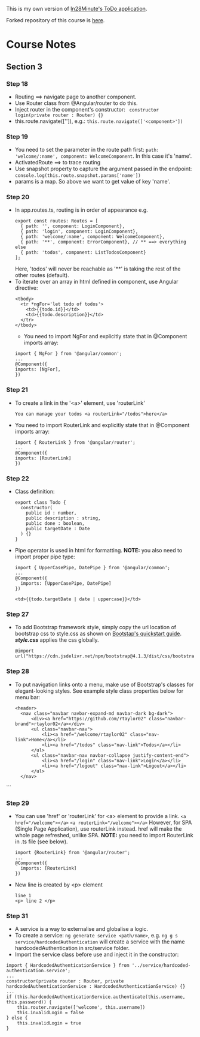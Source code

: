 This is my own version of [In28Minute's ToDo application](https://ba.udemy.com/course/full-stack-application-development-with-spring-boot-and-angular/learn/lecture/12537630#learning-tools).

Forked repository of this course is [here](https://github.com/rtaylor02/in28minutes-full-stack-with-angular-and-spring-boot).

# Course Notes
## Section 3
### Step 18
- Routing ==> navigate page to another component.
- Use Router class from @Angular/router to do this.
- Inject router in the component's constructor: 
``` constructor login(private router : Router) {}```
- this.route.navigate(['<component>']), e.g.: ```this.route.navigate(['<component>'])```

### Step 19
- You need to set the parameter in the route path first: ```path: 'welcome/:name', component: WelcomeComponent```. In this case it's 'name'.
- ActivatedRoute ==> to trace routing
- Use snapshot property to capture the argument passed in the endpoint: ```console.log(this.route.snapshot.params['name'])```
- params is a map. So above we want to get value of key 'name'.

### Step 20
- In app.routes.ts, routing is in order of appearance e.g.
  ```
  export const routes: Routes = [
    { path: '', component: LoginComponent},
    { path: 'login', component: LoginComponent},
    { path: 'welcome/:name', component: WelcomeComponent},
    { path: '**', component: ErrorComponent}, // ** ==> everything else
    { path: 'todos', component: ListTodosComponent}
  ];
  ```
  Here, 'todos' will never be reachable as '**' is taking the rest of the other routes (default).
- To iterate over an array in html defined in component, use Angular directive:
  ```
  <tbody>
    <tr *ngFor='let todo of todos'>
      <td>{{todo.id}}</td>
      <td>{{todo.description}}</td>
    </tr>
  </tbody>
  ```
  - You need to import NgFor and explicitly state that in @Component imports array:
  ```
  import { NgFor } from '@angular/common';
  ...
  @Component({
  imports: [NgFor],
  })
  ```

### Step 21
- To create a link in the '\<a>' element, use 'routerLink'
  ```
  You can manage your todos <a routerLink="/todos">here</a>
  ```
- You need to import RouterLink and explicitly state that in @Component imports array:
  ```
  import { RouterLink } from '@angular/router';
  ...
  @Component({
  imports: [RouterLink]
  })
  ```

### Step 22
- Class definition:
  ```
  export class Todo {
    constructor(
      public id : number,
      public description : string,
      public done : boolean,
      public targetDate : Date
    ) {}
  }
  ```
- Pipe operator is used in html for formatting. **NOTE:** you also need to import proper pipe type:
  ```
  import { UpperCasePipe, DatePipe } from '@angular/common';
  ...
  @Component({
    imports: [UpperCasePipe, DatePipe]
  })
  ```
  ```
  <td>{{todo.targetDate | date | uppercase}}</td>
  ```

### Step 27
- To add Bootstrap framework style, simply copy the url location of bootstrap css to style.css as shown on [Bootstap's quickstart guide](https://getbootstrap.com/docs/4.1/getting-started/introduction/). ***style.css*** applies the css globally.
  ```
  @import url("https://cdn.jsdelivr.net/npm/bootstrap@4.1.3/dist/css/bootstrap.min.css")
  ```

### Step 28
- To put navigation links onto a menu, make use of Bootstrap's classes for elegant-looking styles. See example style class properties below for menu bar:
  ```
  <header>
    <nav class="navbar navbar-expand-md navbar-dark bg-dark">
        <div><a href="https://github.com/rtaylor02" class="navbar-brand">rtaylor02</a></div>
        <ul class="navbar-nav">
            <li><a href="/welcome/rtaylor02" class="nav-link">Home</a></li>
            <li><a href="/todos" class="nav-link">Todos</a></li>
        </ul>
        <ul class="navbar-nav navbar-collapse justify-content-end">
            <li><a href="/login" class="nav-link">Login</a></li>
            <li><a href="/logout" class="nav-link">Logout</a></li>
        </ul>
    </nav>
</header>
  ```

### Step 29
- You can use 'href' or 'routerLink' for \<a> element to provide a link. 
  `<a href="/welcome"></a>`
  `<a routerLink="/welcome"></a>`
  However, for SPA (Single Page Application), use routerLink instead. href will make the whole page refreshed, unlike SPA. **NOTE:** you need to import RouterLink in .ts file (see below).
  ```
  import {RouterLink} from '@angular/router';
  ...
  @Component({
    imports: [RouterLink]
  })  
  ```
- New line is created by \<p> element
  ```
  line 1
  <p> line 2 </p>
  ```
### Step 31
- A service is a way to externalise and globalise a logic.
- To create a service: `ng generate service <path/name>`, e.g. `ng g s service/hardcodedAuthentication` will create a service with the name hardcodedAuthentication in src/service folder.
- Import the service class before use and inject it in the constructor:
```
import { HardcodedAuthenticationService } from '../service/hardcoded-authentication.service';
...
constructor(private router : Router, private hardcodedAuthenticationService : HardcodedAuthenticationService) {}
...
if (this.hardcodedAuthenticationService.authenticate(this.username, this.password)) {
    this.router.navigate(['welcome', this.username])
    this.invalidLogin = false
} else {
    this.invalidLogin = true
}
```

  

